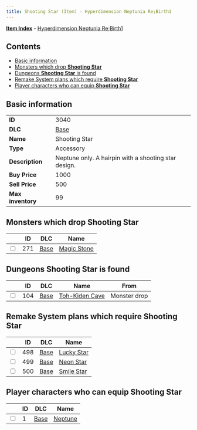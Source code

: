 ```yaml
---
title: Shooting Star (Item) - Hyperdimension Neptunia Re;Birth1
---
```


[**Item Index**](/neptunia/rb1/item/index.html) - [Hyperdimension Neptunia Re;Birth1](/neptunia/rb1)

## Contents

- [Basic information](#basic-information)
- [Monsters which drop **Shooting Star**](#monsters-which-drop-shooting-star)
- [Dungeons **Shooting Star** is found](#dungeons-shooting-star-is-found)
- [Remake System plans which require **Shooting Star**](#remake-system-plans-which-require-shooting-star)
- [Player characters who can equip **Shooting Star**](#player-characters-who-can-equip-shooting-star)

## Basic information

|   |   |
| -- | -- |
| **ID** | 3040 |
| **DLC** | [Base](/neptunia/rb1/dlc/1-base.html) |
| **Name** | Shooting Star |
| **Type** | Accessory |
| **Description** | Neptune only. A hairpin with a shooting star design. |
| **Buy Price** | 1000 |
| **Sell Price** | 500 |
| **Max inventory** | 99 |


## Monsters which drop **Shooting Star**

|    | ID | DLC | Name |
| -- | -- | --- | ---- |
| <input type="checkbox" id="rb1-monster-1-271" class="trackbox" /> | 271 | [Base](/neptunia/rb1/dlc/1-base.html) | [Magic Stone](/neptunia/rb1/monster/1-271-magic-stone.html) |


## Dungeons **Shooting Star** is found

|    | ID | DLC | Name | From |
| -- | -- | --- | ---- | ---- |
| <input type="checkbox" id="rb1-dungeon-1-104" class="trackbox" /> | 104 | [Base](/neptunia/rb1/dlc/1-base.html) | [Toh-Kiden Cave](/neptunia/rb1/dungeon/1-104-toh-kiden-cave.html) | Monster drop |


## Remake System plans which require **Shooting Star**

|    | ID | DLC | Name |
| -- | -- | --- | ---- |
| <input type="checkbox" id="rb1-quest-1-498" class="trackbox" /> | 498 | [Base](/neptunia/rb1/dlc/1-base.html) | [Lucky Star](/neptunia/rb1/quest/1-498-lucky-star.html) |
| <input type="checkbox" id="rb1-quest-1-499" class="trackbox" /> | 499 | [Base](/neptunia/rb1/dlc/1-base.html) | [Neon Star](/neptunia/rb1/quest/1-499-neon-star.html) |
| <input type="checkbox" id="rb1-quest-1-500" class="trackbox" /> | 500 | [Base](/neptunia/rb1/dlc/1-base.html) | [Smile Star](/neptunia/rb1/quest/1-500-smile-star.html) |


## Player characters who can equip **Shooting Star**

|    | ID | DLC | Name |
| -- | -- | --- | ---- |
| <input type="checkbox" id="rb1-player-1-1" class="trackbox" /> | 1 | [Base](/neptunia/rb1/dlc/1-base.html) | [Neptune](/neptunia/rb1/player/1-1-neptune.html) |
